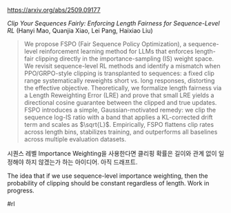 https://arxiv.org/abs/2509.09177

*Clip Your Sequences Fairly: Enforcing Length Fairness for Sequence-Level RL* (Hanyi Mao, Quanjia Xiao, Lei Pang, Haixiao Liu)

> We propose FSPO (Fair Sequence Policy Optimization), a sequence-level reinforcement learning method for LLMs that enforces length-fair clipping directly in the importance-sampling (IS) weight space. We revisit sequence-level RL methods and identify a mismatch when PPO/GRPO-style clipping is transplanted to sequences: a fixed clip range systematically reweights short vs. long responses, distorting the effective objective. Theoretically, we formalize length fairness via a Length Reweighting Error (LRE) and prove that small LRE yields a directional cosine guarantee between the clipped and true updates. FSPO introduces a simple, Gaussian-motivated remedy: we clip the sequence log-IS ratio with a band that applies a KL-corrected drift term and scales as $\sqrt{L}$. Empirically, FSPO flattens clip rates across length bins, stabilizes training, and outperforms all baselines across multiple evaluation datasets.

시퀀스 레벨 Importance Weighting을 사용한다면 클리핑 확률은 길이와 관계 없이 일정해야 하지 않겠는가 하는 아이디어. 아직 드래프트.

The idea that if we use sequence-level importance weighting, then the probability of clipping should be constant regardless of length. Work in progress.

#rl 